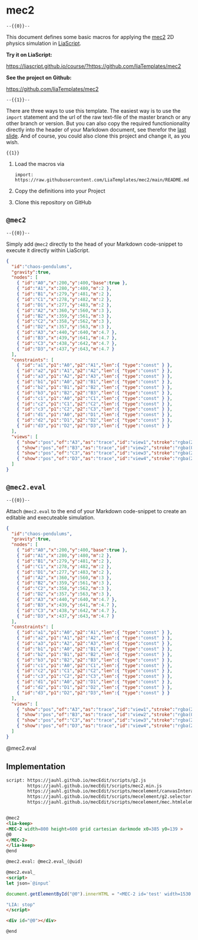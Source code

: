 <!--
author:   André Dietrich

email:    LiaScript@web.de

logo:     logo.png

version:  0.0.1

language: de

narrator: US English Female

comment:  Port of the Mec2 Simulator from https://github.com/goessner/mec2
          to LiaScript.

script:   https://jauhl.github.io/mecEdit/scripts/g2.js
          https://jauhl.github.io/mecEdit/scripts/mec2.min.js
          https://jauhl.github.io/mecEdit/scripts/mecelement/canvasInteractor.js
          https://jauhl.github.io/mecEdit/scripts/mecelement/g2.selector.js
          https://jauhl.github.io/mecEdit/scripts/mecelement/mec.htmlelement.js


@mec2
<lia-keep>
<MEC-2 width=800 height=600 grid cartesian darkmode x0=385 y0=139 >
@0
</MEC-2>
</lia-keep>
@end

@mec2.eval: @mec2.eval_(@uid)

@mec2.eval_
<script>
let json=`@input`

document.getElementById("@0").innerHTML = "<MEC-2 id='test' width=1530 height=680 grid cartesian darkmode x0=385 y0=139 >" + json + "</MEC-2>"

"LIA: stop"
</script>

<div id="@0"></div>

@end

-->

# mec2

    --{{0}}--
This document defines some basic macros for applying the
[mec2](https://goessner.github.io/mec2/) 2D physics simulation in
[LiaScript](https://LiaScript.github.io).

__Try it on LiaScript:__

https://liascript.github.io/course/?https://github.com/liaTemplates/mec2

__See the project on Github:__

https://github.com/liaTemplates/mec2

    --{{1}}--
There are three ways to use this template. The easiest way is to use the
`import` statement and the url of the raw text-file of the master branch or any
other branch or version. But you can also copy the required functionionality
directly into the header of your Markdown document, see therefor the
[last slide](#Implementation). And of course, you could also clone this project
and change it, as you wish.

    {{1}}
1. Load the macros via

   `import: https://raw.githubusercontent.com/LiaTemplates/mec2/main/README.md`

2. Copy the definitions into your Project

3. Clone this repository on GitHub


## `@mec2`

    --{{0}}--
Simply add `@mec2` directly to the head of your Markdown code-snippet to execute
it directly within LiaScript.

``` json @mec2
{
  "id":"chaos-pendulums",
  "gravity":true,
  "nodes": [
    { "id":"A0","x":200,"y":400,"base":true },
    { "id":"A1","x":280,"y":480,"m":2 },
    { "id":"B1","x":279,"y":481,"m":2 },
    { "id":"C1","x":278,"y":482,"m":2 },
    { "id":"D1","x":277,"y":483,"m":2 },
    { "id":"A2","x":360,"y":560,"m":3 },
    { "id":"B2","x":359,"y":561,"m":3 },
    { "id":"C2","x":358,"y":562,"m":3 },
    { "id":"D2","x":357,"y":563,"m":3 },
    { "id":"A3","x":440,"y":640,"m":4.7 },
    { "id":"B3","x":439,"y":641,"m":4.7 },
    { "id":"C3","x":438,"y":642,"m":4.7 },
    { "id":"D3","x":437,"y":643,"m":4.7 }
  ],
  "constraints": [
    { "id":"a1","p1":"A0","p2":"A1","len":{ "type":"const" } },
    { "id":"a2","p1":"A1","p2":"A2","len":{ "type":"const" } },
    { "id":"a3","p1":"A2","p2":"A3","len":{ "type":"const" } },
    { "id":"b1","p1":"A0","p2":"B1","len":{ "type":"const" } },
    { "id":"b2","p1":"B1","p2":"B2","len":{ "type":"const" } },
    { "id":"b3","p1":"B2","p2":"B3","len":{ "type":"const" } },
    { "id":"c1","p1":"A0","p2":"C1","len":{ "type":"const" } },
    { "id":"c2","p1":"C1","p2":"C2","len":{ "type":"const" } },
    { "id":"c3","p1":"C2","p2":"C3","len":{ "type":"const" } },
    { "id":"d1","p1":"A0","p2":"D1","len":{ "type":"const" } },
    { "id":"d2","p1":"D1","p2":"D2","len":{ "type":"const" } },
    { "id":"d3","p1":"D2","p2":"D3","len":{ "type":"const" } }
  ],
  "views": [
    { "show":"pos","of":"A3","as":"trace","id":"view1","stroke":"rgba(255,0,0,.5)" },
    { "show":"pos","of":"B3","as":"trace","id":"view2","stroke":"rgba(0,255,0,.5)" },
    { "show":"pos","of":"C3","as":"trace","id":"view3","stroke":"rgba(255,255,0,.5)" },
    { "show":"pos","of":"D3","as":"trace","id":"view4","stroke":"rgba(255,0,255,.5)" }
  ]
}
```


## `@mec2.eval`

    --{{0}}--
Attach `@mec2.eval` to the end of your Markdown code-snippet to create an
editable  and executeable simulation.

``` json
{
  "id":"chaos-pendulums",
  "gravity":true,
  "nodes": [
    { "id":"A0","x":200,"y":400,"base":true },
    { "id":"A1","x":280,"y":480,"m":2 },
    { "id":"B1","x":279,"y":481,"m":2 },
    { "id":"C1","x":278,"y":482,"m":2 },
    { "id":"D1","x":277,"y":483,"m":2 },
    { "id":"A2","x":360,"y":560,"m":3 },
    { "id":"B2","x":359,"y":561,"m":3 },
    { "id":"C2","x":358,"y":562,"m":3 },
    { "id":"D2","x":357,"y":563,"m":3 },
    { "id":"A3","x":440,"y":640,"m":4.7 },
    { "id":"B3","x":439,"y":641,"m":4.7 },
    { "id":"C3","x":438,"y":642,"m":4.7 },
    { "id":"D3","x":437,"y":643,"m":4.7 }
  ],
  "constraints": [
    { "id":"a1","p1":"A0","p2":"A1","len":{ "type":"const" } },
    { "id":"a2","p1":"A1","p2":"A2","len":{ "type":"const" } },
    { "id":"a3","p1":"A2","p2":"A3","len":{ "type":"const" } },
    { "id":"b1","p1":"A0","p2":"B1","len":{ "type":"const" } },
    { "id":"b2","p1":"B1","p2":"B2","len":{ "type":"const" } },
    { "id":"b3","p1":"B2","p2":"B3","len":{ "type":"const" } },
    { "id":"c1","p1":"A0","p2":"C1","len":{ "type":"const" } },
    { "id":"c2","p1":"C1","p2":"C2","len":{ "type":"const" } },
    { "id":"c3","p1":"C2","p2":"C3","len":{ "type":"const" } },
    { "id":"d1","p1":"A0","p2":"D1","len":{ "type":"const" } },
    { "id":"d2","p1":"D1","p2":"D2","len":{ "type":"const" } },
    { "id":"d3","p1":"D2","p2":"D3","len":{ "type":"const" } }
  ],
  "views": [
    { "show":"pos","of":"A3","as":"trace","id":"view1","stroke":"rgba(255,0,0,.5)" },
    { "show":"pos","of":"B3","as":"trace","id":"view2","stroke":"rgba(0,255,0,.5)" },
    { "show":"pos","of":"C3","as":"trace","id":"view3","stroke":"rgba(255,255,0,.5)" },
    { "show":"pos","of":"D3","as":"trace","id":"view4","stroke":"rgba(255,0,255,.5)" }
  ]
}
```
@mec2.eval

## Implementation

```html
script: https://jauhl.github.io/mecEdit/scripts/g2.js
        https://jauhl.github.io/mecEdit/scripts/mec2.min.js
        https://jauhl.github.io/mecEdit/scripts/mecelement/canvasInteractor.js
        https://jauhl.github.io/mecEdit/scripts/mecelement/g2.selector.js
        https://jauhl.github.io/mecEdit/scripts/mecelement/mec.htmlelement.js


@mec2
<lia-keep>
<MEC-2 width=800 height=600 grid cartesian darkmode x0=385 y0=139 >
@0
</MEC-2>
</lia-keep>
@end

@mec2.eval: @mec2.eval_(@uid)

@mec2.eval_
<script>
let json=`@input`

document.getElementById("@0").innerHTML = "<MEC-2 id='test' width=1530 height=680 grid cartesian darkmode x0=385 y0=139 >" + json + "</MEC-2>"

"LIA: stop"
</script>

<div id="@0"></div>

@end
```
